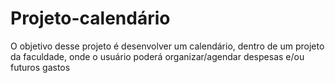 # Projeto-calendário
O objetivo desse projeto é desenvolver um calendário, dentro de um projeto da faculdade, onde o usuário poderá organizar/agendar despesas e/ou futuros gastos
